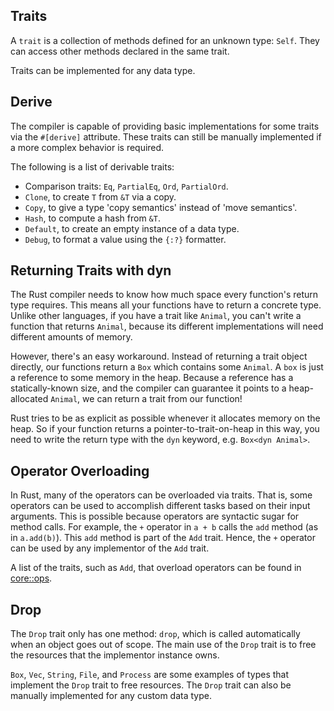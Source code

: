 ## Traits
A `trait` is a collection of methods defined for an unknown type: `Self`. They can access other methods declared in the same trait.

Traits can be implemented for any data type. 
## Derive
The compiler is capable of providing basic implementations for some traits via the `#[derive]` attribute. These traits can still be manually implemented if a more complex behavior is required.

The following is a list of derivable traits:

* Comparison traits: `Eq`, `PartialEq`, `Ord`, `PartialOrd`.
* `Clone`, to create `T` from `&T` via a copy.
* `Copy`, to give a type 'copy semantics' instead of 'move semantics'.
* `Hash`, to compute a hash from `&T`.
* `Default`, to create an empty instance of a data type.
* `Debug`, to format a value using the `{:?}` formatter.
## Returning Traits with dyn
The Rust compiler needs to know how much space every function's return type requires. This means all your functions have to return a concrete type. Unlike other languages, if you have a trait like `Animal`, you can't write a function that returns `Animal`, because its different implementations will need different amounts of memory. 

However, there's an easy workaround. Instead of returning a trait object directly, our functions return a `Box` which contains some `Animal`. A `box` is just a reference to some memory in the heap. Because a reference has a statically-known size, and the compiler can guarantee it points to a heap-allocated `Animal`, we can return a trait from our function!

Rust tries to be as explicit as possible whenever it allocates memory on the heap. So if your function returns a pointer-to-trait-on-heap in this way, you need to write the return type with the `dyn` keyword, e.g. `Box<dyn Animal>`.
## Operator Overloading
In Rust, many of the operators can be overloaded via traits. That is, some operators can be used to accomplish different tasks based on their input arguments. This is possible because operators are syntactic sugar for method calls. For example, the `+` operator in `a + b` calls the `add` method (as in `a.add(b)`). This `add` method is part of the `Add` trait. Hence, the `+` operator can be used by any implementor of the `Add` trait.

A list of the traits, such as `Add`, that overload operators can be found in [core::ops](https://doc.rust-lang.org/core/ops/).
## Drop
The `Drop` trait only has one method: `drop`, which is called automatically when an object goes out of scope. The main use of the `Drop` trait is to free the resources that the implementor instance owns.

`Box`, `Vec`, `String`, `File`, and `Process` are some examples of types that implement the `Drop` trait to free resources. The `Drop` trait can also be manually implemented for any custom data type.